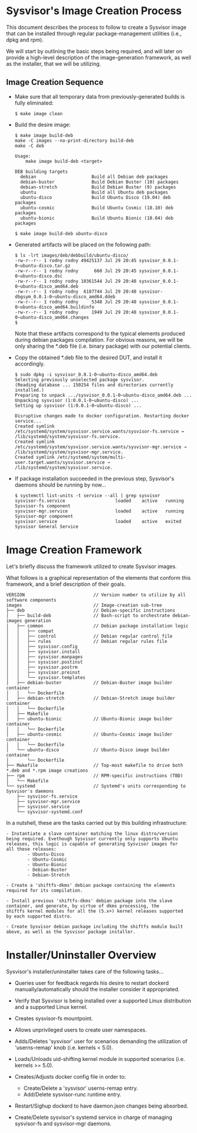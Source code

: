 # Sysvisor's Image Creation Process

This document describes the process to follow to create a Sysvisor
image that can be installed through regular package-management
utilities (i.e., dpkg and rpm).

We will start by outlining the basic steps being required, and will
later on provide a high-level description of the image-generation
framework, as well as the installer, that we will be utilizing.

## Image Creation Sequence

* Make sure that all temporary data from previously-generated
builds is fully eliminated:

    ```
    $ make image clean
    ```

* Build the desire image:

    ```
    $ make image build-deb
    make -C images --no-print-directory build-deb
    make -C deb

    Usage:
        make image build-deb <target>

    DEB building targets
      debian                     Build all Debian deb packages
      debian-buster              Build Debian Buster (10) packages
      debian-stretch             Build Debian Buster (9) packages
      ubuntu                     Build all Ubuntu deb packages
      ubuntu-disco               Build Ubuntu Disco (19.04) deb packages
      ubuntu-cosmic              Build Ubuntu Cosmic (18.10) deb packages
      ubuntu-bionic              Build Ubuntu Bionic (18.04) deb packages

    $ make image build-deb ubuntu-disco
    ```

* Generated artifacts will be placed on the following path:

    ```
    $ ls -lrt images/deb/debbuild/ubuntu-disco/
    -rw-r--r-- 1 rodny rodny 49425137 Jul 29 20:45 sysvisor_0.0.1-0~ubuntu-disco.tar.gz
    -rw-r--r-- 1 rodny rodny      660 Jul 29 20:45 sysvisor_0.0.1-0~ubuntu-disco.dsc
    -rw-r--r-- 1 rodny rodny 10361544 Jul 29 20:48 sysvisor_0.0.1-0~ubuntu-disco_amd64.deb
    -rw-r--r-- 1 rodny rodny  6187744 Jul 29 20:48 sysvisor-dbgsym_0.0.1-0~ubuntu-disco_amd64.ddeb
    -rw-r--r-- 1 rodny rodny     5348 Jul 29 20:48 sysvisor_0.0.1-0~ubuntu-disco_amd64.buildinfo
    -rw-r--r-- 1 rodny rodny     1949 Jul 29 20:48 sysvisor_0.0.1-0~ubuntu-disco_amd64.changes
    $
    ```

    Note that these artifacts correspond to the typical
    elements produced during debian packages compilation.
    For obvious reasons, we will be only sharing the
    *.deb file (i.e. binary package) with our potential
    clients.

* Copy the obtained *.deb file to the desired DUT, and
install it accordingly.

    ```
    $ sudo dpkg -i sysvisor_0.0.1-0~ubuntu-disco_amd64.deb
    Selecting previously unselected package sysvisor.
    (Reading database ... 150254 files and directories currently installed.)
    Preparing to unpack .../sysvisor_0.0.1-0~ubuntu-disco_amd64.deb ...
    Unpacking sysvisor (1:0.0.1-0~ubuntu-disco) ...
    Setting up sysvisor (1:0.0.1-0~ubuntu-disco) ...

    Disruptive changes made to docker configuration. Restarting docker service...
    Created symlink /etc/systemd/system/sysvisor.service.wants/sysvisor-fs.service → /lib/systemd/system/sysvisor-fs.service.
    Created symlink /etc/systemd/system/sysvisor.service.wants/sysvisor-mgr.service → /lib/systemd/system/sysvisor-mgr.service.
    Created symlink /etc/systemd/system/multi-user.target.wants/sysvisor.service → /lib/systemd/system/sysvisor.service.
    ```

* If package installation succeeded in the previous step,
Sysvisor's daemons should be running by now...

    ```
    $ systemctl list-units -t service --all | grep sysvisor
    sysvisor-fs.service                   loaded    active   running Sysvisor-fs component
    sysvisor-mgr.service                  loaded    active   running Sysvisor-mgr component
    sysvisor.service                      loaded    active   exited  Sysvisor General Service
    ```


# Image Creation Framework

Let's briefly discuss the framework utilized to create
Sysvisor images.

What follows is a graphical representation of the elements that
conform this framework, and a brief description of their
goals.

```
VERSION                          // Version number to utilize by all software components
images                           // Image-creation sub-tree
├── deb                          // Debian-specific instructions
│   ├── build-deb                // Bash-script to orchestrate debian-images generation
│   ├── common                   // Debian package installation logic
│   │   ├── compat
│   │   ├── control              // Debian regular control file
│   │   ├── rules                // Debian regular rules file
│   │   ├── sysvisor.config
│   │   ├── sysvisor.install
│   │   ├── sysvisor.manpages
│   │   ├── sysvisor.postinst
│   │   ├── sysvisor.postrm
│   │   ├── sysvisor.preinst
│   │   └── sysvisor.templates
│   ├── debian-buster            // Debian-Buster image builder container
│   │   └── Dockerfile
│   ├── debian-stretch           // Debian-Stretch image builder container
│   │   └── Dockerfile
│   ├── Makefile
│   ├── ubuntu-bionic            // Ubuntu-Bionic image builder container
│   │   └── Dockerfile
│   ├── ubuntu-cosmic            // Ubuntu-Cosmic image builder container
│   │   └── Dockerfile
│   └── ubuntu-disco             // Ubuntu-Disco image builder container
│       └── Dockerfile
├── Makefile                     // Top-most makefile to drive both *.deb and *.rpm image creations
├── rpm                          // RPM-specific instructions (TBD)
│   └── Makefile
└── systemd                      // Systemd's units corresponding to Sysvisor's daemons
    ├── sysvisor-fs.service
    ├── sysvisor-mgr.service
    ├── sysvisor.service
    └── sysvisor-systemd.conf
```

In a nutshell, these are the tasks carried out by this
building infrastructure:

    - Instantiate a slave container matching the linux distro/version
    being required. Evethough Sysvisor currently only supports Ubuntu
    releases, this logic is capable of generating Sysvisor images for
    all these releases:
            - Ubuntu-Disco
            - Ubuntu-Cosmic
            - Ubuntu-Bionic
            - Debian-Buster
            - Debian-Stretch

    - Create a 'shiftfs-dkms' debian package containing the elements
    required for its compilation.

    - Install previous 'shiftfs-dkms' debian package into the slave
    container, and generate, by virtue of dkms processing, the
    shiftfs kernel modules for all the (5.x+) kernel releases supported
    by each supported distro.

    - Create Sysvisor debian package including the shiftfs module built
    above, as well as the Sysvisor package installer.


# Installer/Uninstaller Overview

Sysvisor's installer/uninstaller takes care of the following tasks...

* Queries user for feedback regards his desire to restart dockerd
manually/automatically should the installer consider it appropriated.

* Verify that Sysvisor is being installed over a supported Linux
distribution and a supported Linux kernel.

* Creates sysvisor-fs mountpoint.

* Allows unprivileged users to create user namespaces.

* Adds/Deletes 'sysvisor' user for scenarios demanding the
utilization of 'userns-remap' knob (i.e. kernels < 5.0).

* Loads/Unloads uid-shifting kernel module in supported scenarios
(i.e. kernels >= 5.0).

* Creates/Adjusts docker config file in order to:
    - Create/Delete a 'sysvisor' userns-remap entry.
    - Add/Delete sysvisor-runc runtime entry.

* Restart/Sighup dockerd to have daemon.json changes being absorbed.

* Create/Delete sysvisor's systemd service in charge of managing
sysvisor-fs and sysvisor-mgr daemons.

